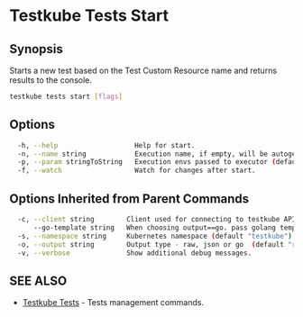 # Testkube Tests Start

## **Synopsis**

Starts a new test based on the Test Custom Resource name and returns results to the console.

```sh
testkube tests start [flags]
```

## **Options**

```sh
  -h, --help                   Help for start.
  -n, --name string            Execution name, if empty, will be autogenerated.
  -p, --param stringToString   Execution envs passed to executor (default []).
  -f, --watch                  Watch for changes after start.
```

## **Options Inherited from Parent Commands**

```sh
  -c, --client string        Client used for connecting to testkube API one of proxy|direct (default "proxy").
      --go-template string   When choosing output==go. pass golang template (default "{{ . | printf \"%+v\"  }}").
  -s, --namespace string     Kubernetes namespace (default "testkube").
  -o, --output string        Output type - raw, json or go  (default "raw").
  -v, --verbose              Show additional debug messages.
```

## **SEE ALSO**

* [Testkube Tests](testkube_tests.md)  - Tests management commands.
